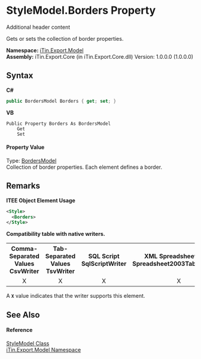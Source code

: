 # StyleModel.Borders Property 
Additional header content 

Gets or sets the collection of border properties.

**Namespace:**&nbsp;<a href="N_iTin_Export_Model">iTin.Export.Model</a><br />**Assembly:**&nbsp;iTin.Export.Core (in iTin.Export.Core.dll) Version: 1.0.0.0 (1.0.0.0)

## Syntax

**C#**<br />
``` C#
public BordersModel Borders { get; set; }
```

**VB**<br />
``` VB
Public Property Borders As BordersModel
	Get
	Set
```


#### Property Value
Type: <a href="T_iTin_Export_Model_BordersModel">BordersModel</a><br />Collection of border properties. Each element defines a border.

## Remarks

**ITEE Object Element Usage**<br />
``` XML
<Style>
  <Borders>
</Style>
```


<strong>Compatibility table with native writers.</strong><table><tr><th>Comma-Separated Values<br />CsvWriter</th><th>Tab-Separated Values<br />TsvWriter</th><th>SQL Script<br />SqlScriptWriter</th><th>XML Spreadsheet 2003<br />Spreadsheet2003TabularWriter</th></tr><tr><td align="center">X</td><td align="center">X</td><td align="center">X</td><td align="center">X</td></tr></table> A <strong>`X`</strong> value indicates that the writer supports this element.


## See Also


#### Reference
<a href="T_iTin_Export_Model_StyleModel">StyleModel Class</a><br /><a href="N_iTin_Export_Model">iTin.Export.Model Namespace</a><br />